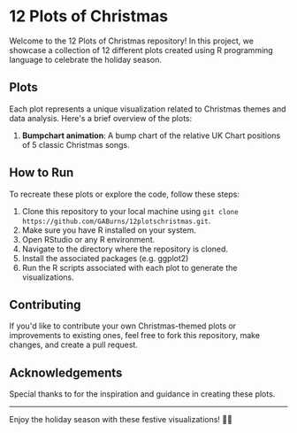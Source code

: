 # 12 Plots of Christmas

Welcome to the 12 Plots of Christmas repository! In this project, we showcase a collection of 12 different plots created using R programming language to celebrate the holiday season.

## Plots

Each plot represents a unique visualization related to Christmas themes and data analysis. Here's a brief overview of the plots:

1. **Bumpchart animation**: A bump chart of the relative UK Chart positions of
5 classic Christmas songs.


## How to Run

To recreate these plots or explore the code, follow these steps:

1. Clone this repository to your local machine using `git clone https://github.com/GABurns/12plotschristmas.git`.
2. Make sure you have R installed on your system.
3. Open RStudio or any R environment.
4. Navigate to the directory where the repository is cloned.
5. Install the associated packages (e.g. ggplot2)
6. Run the R scripts associated with each plot to generate the visualizations.

## Contributing

If you'd like to contribute your own Christmas-themed plots or improvements to existing ones, feel free to fork this repository, make changes, and create a pull request.


## Acknowledgements

Special thanks to  for the inspiration and guidance in creating these plots.

---

Enjoy the holiday season with these festive visualizations! 🎄✨

